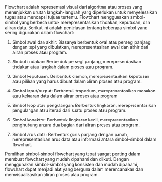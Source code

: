 Flowchart adalah representasi visual dari algoritma atau proses yang menunjukkan urutan langkah-langkah yang diperlukan untuk menyelesaikan tugas atau mencapai tujuan tertentu. Flowchart menggunakan simbol-simbol yang berbeda untuk merepresentasikan tindakan, keputusan, dan aliran data. Berikut ini adalah penjelasan tentang beberapa simbol yang sering digunakan dalam flowchart:

1.  Simbol awal dan akhir: Biasanya berbentuk oval atau persegi panjang dengan tepi yang dibulatkan, merepresentasikan awal dan akhir dari aliran proses atau program.
    
2.  Simbol tindakan: Berbentuk persegi panjang, merepresentasikan tindakan atau langkah dalam proses atau program.
    
3.  Simbol keputusan: Berbentuk diamon, merepresentasikan keputusan atau pilihan yang harus dibuat dalam aliran proses atau program.
    
4.  Simbol input/output: Berbentuk trapesium, merepresentasikan masukan atau keluaran data dalam aliran proses atau program.
    
5.  Simbol loop atau pengulangan: Berbentuk lingkaran, merepresentasikan pengulangan atau iterasi dari suatu proses atau program.
    
6.  Simbol konektor: Berbentuk lingkaran kecil, merepresentasikan penghubung antara dua bagian dari aliran proses atau program.
    
7.  Simbol arus data: Berbentuk garis panjang dengan panah, merepresentasikan arus data atau informasi antara simbol-simbol dalam flowchart.
    

Pemilihan simbol-simbol flowchart yang tepat sangat penting dalam membuat flowchart yang mudah dipahami dan diikuti. Dengan menggunakan simbol-simbol yang konsisten dan mudah dipahami, flowchart dapat menjadi alat yang berguna dalam merencanakan dan memvisualisasikan aliran proses atau program.